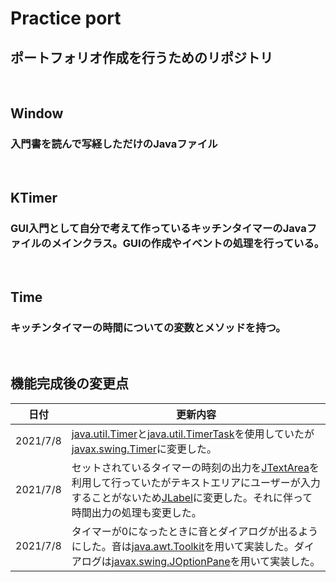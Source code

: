 # Practice port
## ポートフォリオ作成を行うためのリポジトリ
<br>

## Window
### 入門書を読んで写経しただけのJavaファイル
<br>

## KTimer
### GUI入門として自分で考えて作っているキッチンタイマーのJavaファイルのメインクラス。GUIの作成やイベントの処理を行っている。
<br>

## Time
### キッチンタイマーの時間についての変数とメソッドを持つ。
<br>

## 機能完成後の変更点

|日付|更新内容|
|----|-------|
|2021/7/8|[java.util.Timer](https://docs.oracle.com/javase/jp/8/docs/api/java/util/Timer.html)と[java.util.TimerTask](https://docs.oracle.com/javase/jp/8/docs/api/java/util/TimerTask.html)を使用していたが[javax.swing.Timer](https://docs.oracle.com/javase/jp/8/docs/api/javax/swing/Timer.html)に変更した。|
|2021/7/8|セットされているタイマーの時刻の出力を[JTextArea](https://docs.oracle.com/javase/jp/8/docs/api/javax/swing/JTextArea.html)を利用して行っていたがテキストエリアにユーザーが入力することがないため[JLabel](https://docs.oracle.com/javase/jp/8/docs/api/javax/swing/JLabel.html)に変更した。それに伴って時間出力の処理も変更した。|
|2021/7/8|タイマーが0になったときに音とダイアログが出るようにした。音は[java.awt.Toolkit](https://docs.oracle.com/javase/jp/8/docs/api/java/awt/Toolkit.html)を用いて実装した。ダイアログは[javax.swing.JOptionPane](https://docs.oracle.com/javase/jp/8/docs/api/javax/swing/JOptionPane.html)を用いて実装した。|

